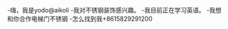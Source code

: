-嗨，我是yodo@aikoli
-我对不锈钢装饰感兴趣。
-我目前正在学习英语。
-我想和你合作电梯门不锈钢
-怎么找到我+8615829291200

<!---
aikoli/aikoli是一个特殊的存储库，因为它的'readme.Mdyou（这个文件）出现在您的GitHub配置文件中。
您可以单击预览链接查看更改。
--->
